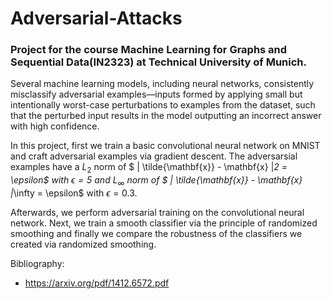 # Adversarial-Attacks

### Project for the course Machine Learning for Graphs and Sequential Data(IN2323) at Technical University of Munich.

Several machine learning models, including neural networks, consistently misclassify adversarial examples—inputs formed by applying small but intentionally worst-case perturbations to examples from the dataset, such that the perturbed input results in the model outputting an incorrect answer with high confidence.

In this project, first we train a basic convolutional neural network on MNIST and craft adversarial examples via gradient descent. The adversarsial examples have a $L_2$ norm of $ \| \tilde{\mathbf{x}} - \mathbf{x} \|_2 = \epsilon$ with $\epsilon=5$ and $L_\infty$ norm of $ \| \tilde{\mathbf{x}} - \mathbf{x} \|_\infty = \epsilon$ with $\epsilon=0.3$. 

Afterwards, we perform adversarial training on the convolutional neural network. Next, we train a smooth classifier via the principle of randomized smoothing and finally we compare the robustness of the classifiers we created via randomized smoothing.

Bibliography:
* https://arxiv.org/pdf/1412.6572.pdf
